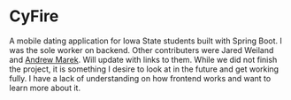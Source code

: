 # CyFire
A mobile dating application for Iowa State students built with Spring Boot. I was the sole worker on backend. Other contributers were Jared Weiland and [Andrew Marek](https://github.com/andmarek). Will update with links to them. While we did not finish the project, it is something I desire to look at in the future and get working fully. I have a lack of understanding on how frontend works and want to learn more about it.
